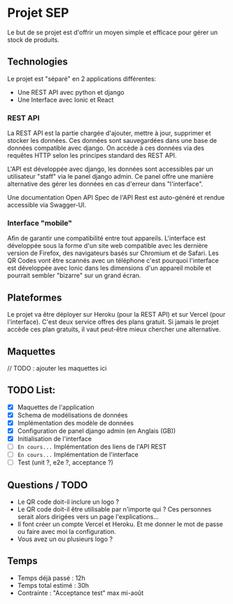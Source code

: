 # Projet SEP

Le but de se projet est d'offrir un moyen simple et efficace pour gérer un stock de produits.

## Technologies

Le projet est "séparé" en 2 applications différentes:

- Une REST API avec python et django
- Une Interface avec Ionic et React

### REST API

La REST API est la partie chargée d'ajouter, mettre à jour, supprimer et stocker les données. Ces données sont sauvegardées dans une base de données compatible avec django. On accède à ces données via des requêtes HTTP selon les principes standard des REST API.

L'API est développée avec django, les données sont accessibles par un utilisateur "staff" via le panel django admin. Ce panel offre une manière alternative des gérer les données en cas d'erreur dans "l'interface".

Une documentation Open API Spec de l'API Rest est auto-généré et rendue accessible via Swagger-UI.

### Interface "mobile"

Afin de garantir une compatibilité entre tout appareils. L'interface est développée sous la forme d'un site web compatible avec les dernière version de Firefox, des navigateurs basés sur Chromium et de Safari. Les QR Codes vont être scannés avec un téléphone c'est pourquoi l'interface est développée avec Ionic dans les dimensions d'un appareil mobile et pourrait sembler "bizarre" sur un grand écran.

## Plateformes

Le projet va être déployer sur Heroku (pour la REST API) et sur Vercel (pour l'interface). C'est deux service offres des plans gratuit. Si jamais le projet accède ces plan gratuits, il vaut peut-être mieux chercher une alternative.

## Maquettes

// TODO : ajouter les maquettes ici

## TODO List:

- [x] Maquettes de l'application
- [x] Schema de modélisations de données
- [x] Implémentation des modèle de données
- [x] Configuration de panel django admin (en Anglais (GB))
- [x] Initialisation de l'interface
- [ ] `En cours...` Implémentation des liens de l'API REST
- [ ] `En cours...` Implémentation de l'interface
- [ ] Test (unit ?, e2e ?, acceptance ?)

## Questions / TODO

- Le QR code doit-il inclure un logo ?
- Le QR code doit-il être utilisable par n'importe qui ? Ces personnes serait alors dirigées vers un page l'explications...
- Il font créer un compte Vercel et Heroku. Et me donner le mot de passe ou faire avec moi la configuration.
- Vous avez un ou plusieurs logo ?

## Temps

- Temps déjà passé : 12h
- Temps total estimé : 30h
- Contrainte : "Acceptance test" max mi-août
